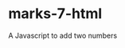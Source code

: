 # marks-7-html
A Javascript to add two numbers
<!DOCTYPE html>
<html lang="en">
  <head>
    <title>A Javascript to add two numbers.</title>
  </head>
  <body>
    <script>
      var num1 = 999;
      var num2 = 999;
      var num3 = (num1 + num2);
      print("Num1 " + num1 + " Num2 " + num2);
      print("Num3 " + num3);
    </script>
  </body></html>
